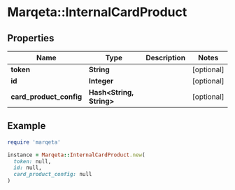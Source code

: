 # Marqeta::InternalCardProduct

## Properties

| Name | Type | Description | Notes |
| ---- | ---- | ----------- | ----- |
| **token** | **String** |  | [optional] |
| **id** | **Integer** |  | [optional] |
| **card_product_config** | **Hash&lt;String, String&gt;** |  | [optional] |

## Example

```ruby
require 'marqeta'

instance = Marqeta::InternalCardProduct.new(
  token: null,
  id: null,
  card_product_config: null
)
```

